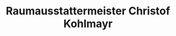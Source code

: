 ---
title: "Raumausstattermeister Christof Kohlmayr"
url: /wismar/raumausstattermeister-christof-kohlmayr/
shop: Raumausstattung
---